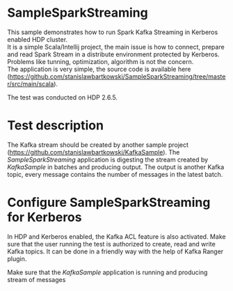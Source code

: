 # SampleSparkStreaming

This sample demonstrates how to run Spark Kafka Streaming in Kerberos enabled HDP cluster.<br>
It is a simple Scala/Intellij project, the main issue is how to connect, prepare and read Spark Stream in a distribute environment protected by Kerberos. Problems like tunning, optimization, algorithm is not the concern.<br>
The application is very simple, the source code is available here (https://github.com/stanislawbartkowski/SampleSparkStreaming/tree/master/src/main/scala).

The test was conducted on HDP 2.6.5. <br>

# Test description

The Kafka stream should be created by another sample project (https://github.com/stanislawbartkowski/KafkaSample). The *SampleSparkStreaming* application is digesting the stream created by *KafkaSample* in batches and producing output. The output is another Kafka topic, every message contains the number of messages in the latest batch. 

# Configure SampleSparkStreaming for Kerberos

In HDP and Kerberos enabled, the Kafka ACL feature is also activated. Make sure that the user running the test is authorized to create, read and write Kafka topics. It can be done in a friendly way with the help of Kafka Ranger plugin.<br>








Make sure that the *KafkaSample* application is running and producing stream of messages 
